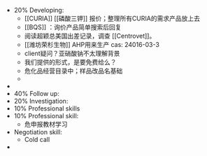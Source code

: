 - 20% Developing:
	- [[CURIA]] [[磷酸三钾]] 报价；整理所有CURIA的需求产品放上去
	- [[BQS]] ：询价产品简单搜索后回复
	- 阅读超颖总美国出差记录，调查 [[Centrovet]]。
	- [[潍坊荣杉生物]] AHP用来生产 cas: 24016-03-3
	- client疑问？亚硝酸钠不太理解背景
	- 我们提供的形式，是要免费给么？
	- 危化品经营目录中；样品改品名基础
	-
-
- 40% Follow up:
- 20% Investigation:
- 10% Professional skills
- 10% Professional skill:
	- 危申报教材学习
- Negotiation skill:
	- Cold call
-